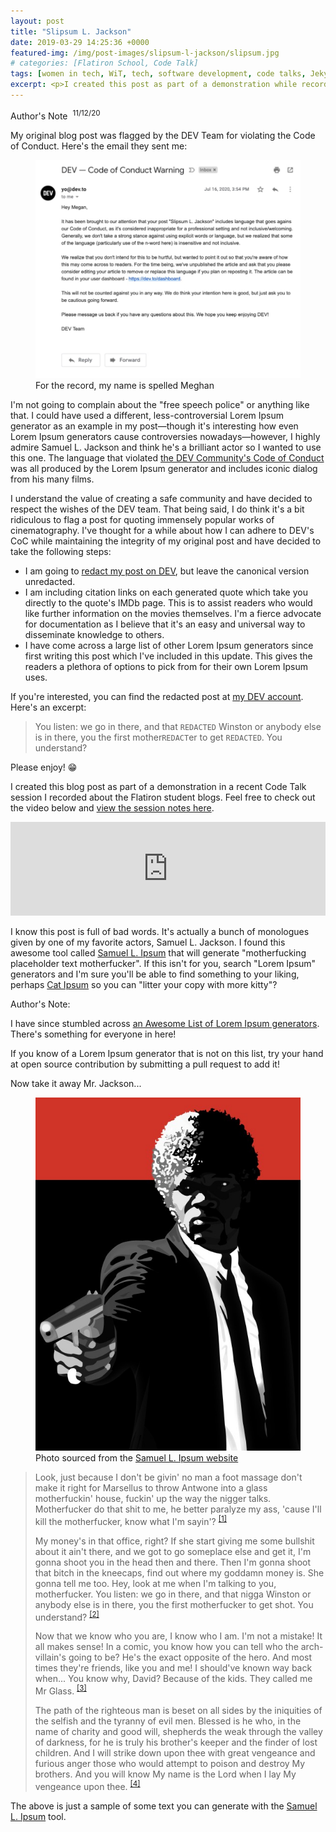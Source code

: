 ```yaml
---
layout: post
title: "Slipsum L. Jackson"
date: 2019-03-29 14:25:36 +0000
featured-img: /img/post-images/slipsum-l-jackson/slipsum.jpg
# categories: [Flatiron School, Code Talk]
tags: [women in tech, WiT, tech, software development, code talks, Jekyll, GitHub pages, blogging, Lorem Ipsum]
excerpt: <p>I created this post as part of a demonstration while recording a Code Talk video! Find great resources on blogging, GitHub Pages, Jekyll, and Lorem Ipsum generators here.</p>
---
```


<aside class="note">
  <p class="pink ital">Author's Note&nbsp;&nbsp;<sup>11/12/20</sup></p>
  <p class="ital">My original blog post was flagged by the DEV Team for violating the Code of Conduct.
  Here's the email they sent me:</p>

  <figure>
    <img class="blog img-fluid" src="/img/post-images/slipsum-l-jackson/dev-warning-email.jpeg" alt="DEV Code of Conduct warning email" />
    <figcaption>For the record, my name is spelled Meghan</figcaption>
  </figure>

  <p class="ital">I'm not going to complain about the "free speech police" or anything like that. I could have used a different, less-controversial Lorem Ipsum generator as an example in my post—though it's interesting how even Lorem Ipsum generators cause controversies nowadays—however, I highly admire Samuel L. Jackson and think he's a <span class="bold">brilliant</span> actor so I wanted to use this one. The language that violated <a href="https://dev.to/code-of-conduct" target="_blank">the DEV Community's Code of Conduct</a> was all produced by the Lorem Ipsum generator and includes iconic dialog from his many films.</p>
  <p class="ital">I understand the value of creating a safe community and have decided to respect the wishes of the DEV team. That being said, I do think it's a bit ridiculous to flag a post for quoting immensely popular works of cinematography. I've thought for a while about how I can adhere to DEV's CoC while maintaining the integrity of my original post and have decided to take the following steps:</p>

  <ul>
    <li class="ital">I am going to <a href="https://dev.to/meg_gutshall/slipsum-l-jackson-blog-post-3khl" target="_blank">redact my post on DEV</a>, but leave the canonical version unredacted.</li>
    <li class="ital">I am including citation links on each generated quote which take you directly to the quote's IMDb page. This is to assist readers who would like further information on the movies themselves. I'm a fierce advocate for documentation as I believe that it's an easy and universal way to disseminate knowledge to others.</li>
    <li class="ital">I have come across a large list of other Lorem Ipsum generators since first writing this post which I've included in this update. This gives the readers a plethora of options to pick from for their own Lorem Ipsum uses.</li>
  </ul>

  <p class="ital">If you're interested, you can find the redacted post at <a href="https://dev.to/meg_gutshall" target="_blank">my DEV account</a>. Here's an excerpt:</p>
  <blockquote>You listen: we go in there, and that <code>REDACTED</code> Winston or anybody else is in there, you the first mother<code>REDACT</code>er to get <code>REDACTED</code>. You understand?</blockquote>
  <p class="ital">Please enjoy! <span class="clear">😁</span></p>
</aside>

I created this blog post as part of a demonstration in a recent Code Talk session I recorded about the Flatiron student blogs. Feel free to check out the video below and [view the session notes here](http://bit.ly/code-talk-flatiron-blog).

<iframe width="100%" frameborder="0" src="https://www.youtube.com/embed/Hvq6u0CW6R0" allowfullscreen></iframe>

I know this post is full of bad words. It's actually a bunch of monologues given by one of my favorite actors, Samuel L. Jackson. I found this awesome tool called [Samuel L. Ipsum](https://slipsum.com/) that will generate "motherfucking placeholder text motherfucker". If this isn't for you, search "Lorem Ipsum" generators and I'm sure you'll be able to find something to your liking, perhaps [Cat Ipsum](http://www.catipsum.com/index.php#.XJ7RhutKhTa) so you can "litter your copy with more kitty"?

<aside class="note">
  <p class="teal ital">Author's Note:</p>
  <p class="ital">I have since stumbled across <a href="https://github.com/templeman/awesome-ipsum" target="_blank">an Awesome List of Lorem Ipsum generators</a>. There's something for everyone in here!</p>
  <p class="ital">If you know of a Lorem Ipsum generator that is <span class="bold">not</span> on this list, try your hand at open source contribution by submitting a pull request to add it!</p>
</aside>

<span class="purple">Now take it away Mr. Jackson...</span>

<figure>
  <img class="blog slipsum img-fluid" src="/img/post-images/slipsum-l-jackson/slipsum.jpg" alt="Samuel L. Jackson as Jules Winnfield from Pulp Fiction" />
  <figcaption>Photo sourced from the <a href="https://slipsum.com/" target="_blank">Samuel L. Ipsum website</a></figcaption>
</figure>

<blockquote>
  <p>Look, just because I don't be givin' no man a foot massage don't make it right for Marsellus to throw Antwone into a glass motherfuckin' house, fuckin' up the way the nigger talks. Motherfucker do that shit to me, he better paralyze my ass, 'cause I'll kill the motherfucker, know what I'm sayin'? <sup><a href="https://www.imdb.com/title/tt0110912/quotes/qt0447127" target="_blank">[1]</a></sup></p>

  <p>My money's in that office, right? If she start giving me some bullshit about it ain't there, and we got to go someplace else and get it, I'm gonna shoot you in the head then and there. Then I'm gonna shoot that bitch in the kneecaps, find out where my goddamn money is. She gonna tell me too. Hey, look at me when I'm talking to you, motherfucker. You listen: we go in there, and that nigga Winston or anybody else is in there, you the first motherfucker to get shot. You understand? <sup><a href="https://www.imdb.com/title/tt0119396/quotes/qt0427338" target="_blank">[2]</a></sup></p>

  <p>Now that we know who you are, I know who I am. I'm not a mistake! It all makes sense! In a comic, you know how you can tell who the arch-villain's going to be? He's the exact opposite of the hero. And most times they're friends, like you and me! I should've known way back when... You know why, David? Because of the kids. They called me Mr Glass. <sup><a href="https://www.imdb.com/title/tt0217869/quotes/qt0525308" target="_blank">[3]</a></sup></p>

  <p>The path of the righteous man is beset on all sides by the iniquities of the selfish and the tyranny of evil men. Blessed is he who, in the name of charity and good will, shepherds the weak through the valley of darkness, for he is truly his brother's keeper and the finder of lost children. And I will strike down upon thee with great vengeance and furious anger those who would attempt to poison and destroy My brothers. And you will know My name is the Lord when I lay My vengeance upon thee. <sup><a href="https://www.imdb.com/title/tt0110912/quotes/qt0447157" target="_blank">[4]</a></sup></p>
</blockquote>

The above is just a sample of some text you can generate with the [Samuel L. Ipsum](https://slipsum.com/) tool.
